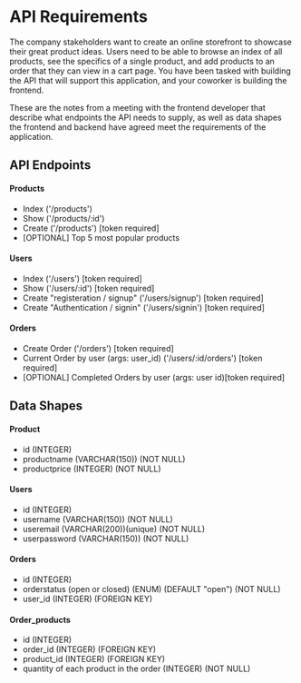 # API Requirements
The company stakeholders want to create an online storefront to showcase their great product ideas. Users need to be able to browse an index of all products, see the specifics of a single product, and add products to an order that they can view in a cart page. You have been tasked with building the API that will support this application, and your coworker is building the frontend.

These are the notes from a meeting with the frontend developer that describe what endpoints the API needs to supply, as well as data shapes the frontend and backend have agreed meet the requirements of the application. 

## API Endpoints
#### Products
- Index     ('/products')
- Show      ('/products/:id')
- Create    ('/products') [token required]
- [OPTIONAL] Top 5 most popular products 

#### Users
- Index ('/users') [token required]  
- Show  ('/users/:id') [token required]   
- Create "registeration  / signup" ('/users/signup') [token required] 
- Create "Authentication / signin" ('/users/signin') [token required] 

#### Orders
- Create Order ('/orders') [token required]
- Current Order by user (args: user_id) ('/users/:id/orders') [token required]   
- [OPTIONAL] Completed Orders by user (args: user id)[token required]

## Data Shapes
#### Product
- id    (INTEGER)
- productname  (VARCHAR(150)) (NOT NULL)
- productprice (INTEGER) (NOT NULL)


#### Users
- id (INTEGER)
- username (VARCHAR(150)) (NOT NULL)
- useremail (VARCHAR(200))(unique) (NOT NULL)
- userpassword (VARCHAR(150)) (NOT NULL)

#### Orders
- id (INTEGER)
- orderstatus (open or closed) (ENUM) (DEFAULT "open") (NOT NULL)
- user_id (INTEGER) (FOREIGN KEY)

#### Order_products
- id (INTEGER)
- order_id (INTEGER) (FOREIGN KEY)
- product_id (INTEGER) (FOREIGN KEY)
- quantity of each product in the order (INTEGER) (NOT NULL)


